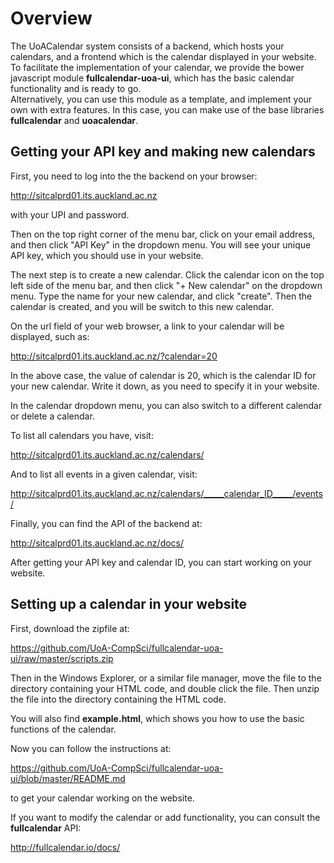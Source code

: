 Overview
========

The UoACalendar system consists of a backend, which hosts your calendars, and a frontend which is the calendar displayed in your website.
To facilitate the implementation of your calendar, we provide the bower javascript module **fullcalendar-uoa-ui**, which has the basic calendar functionality and is ready to go.  
Alternatively, you can use this module as a template, and implement your own with extra features.  In this case, you can make use of the base libraries **fullcalendar** and **uoacalendar**.

Getting your API key and making new calendars
---------------------------------------------

First, you need to log into the the backend on your browser:

http://sitcalprd01.its.auckland.ac.nz

with your UPI and password.

Then on the top right corner of the menu bar, click on your email address, and then click "API Key" in the dropdown menu. 
You will see your unique API key, which you should use in your website.

The next step is to create a new calendar.  Click the calendar icon on the top left side of the menu bar, and then click  "+ New calendar" on the dropdown menu.
Type the name for your new calendar, and click "create".  Then the calendar is created, and you will be switch to this new calendar.

On the url field of your web browser, a link to your calendar will be displayed, such as:

http://sitcalprd01.its.auckland.ac.nz/?calendar=20

In the above case, the value of calendar is 20, which is the calendar ID for your new calendar.  Write it down, as you need to specify it in your website.

In the calendar dropdown menu, you can also switch to a different calendar or delete a calendar.

To list all calendars you have, visit:

http://sitcalprd01.its.auckland.ac.nz/calendars/

And to list all events in a given calendar, visit:

http://sitcalprd01.its.auckland.ac.nz/calendars/_____calendar_ID_____/events/

Finally, you can find the API of the backend at:

http://sitcalprd01.its.auckland.ac.nz/docs/

After getting your API key and calendar ID, you can start working on your website.


Setting up a calendar in your website
-------------------------------------

First, download the zipfile at:
 
https://github.com/UoA-CompSci/fullcalendar-uoa-ui/raw/master/scripts.zip

Then in the Windows Explorer, or a similar file manager, move the file to the directory containing your HTML code, and double click the file.  Then unzip the file into the directory containing the HTML code.

You will also find **example.html**, which shows you how to use the basic functions of the calendar.

Now you can follow the instructions at:

https://github.com/UoA-CompSci/fullcalendar-uoa-ui/blob/master/README.md

to get your calendar working on the website.

If you want to modify the calendar or add functionality, you can consult the **fullcalendar** API:

http://fullcalendar.io/docs/
